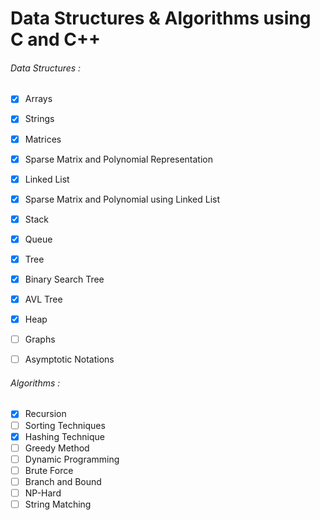 # Data Structures & Algorithms using C and C++

###### Data Structures :
- [x] Arrays
- [x] Strings
- [x] Matrices
- [x] Sparse Matrix and Polynomial Representation
- [x] Linked List
- [x] Sparse Matrix and Polynomial using Linked List
- [x] Stack
- [x] Queue
- [x] Tree
- [x] Binary Search Tree
- [x] AVL Tree
- [x] Heap
- [ ] Graphs
- [ ] Asymptotic Notations


###### Algorithms :
- [x] Recursion
- [ ] Sorting Techniques
- [x] Hashing Technique
- [ ] Greedy Method
- [ ] Dynamic Programming
- [ ] Brute Force
- [ ] Branch and Bound
- [ ] NP-Hard
- [ ] String Matching
